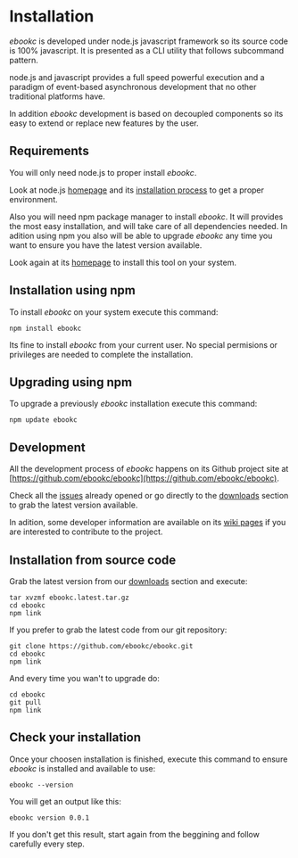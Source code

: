 Installation
============

*ebookc* is developed under node.js javascript framework so its source code is
100% javascript. It is presented as a CLI utility that follows subcommand 
pattern.

node.js and javascript provides a full speed powerful execution and a paradigm 
of event-based asynchronous development that no other traditional platforms 
have.

In addition *ebookc* development is based on decoupled components so its easy 
to extend or replace new features by the user.

Requirements
------------

You will only need node.js to proper install *ebookc*. 

Look at node.js [homepage](http://nodejs.org/) and 
its [installation process](http://nodejs.org/#download) to get a proper 
environment.

Also you will need npm package manager to install *ebookc*. It will provides
the most easy installation, and will take care of all dependencies needed.
In adition using npm you also will be able to upgrade *ebookc* any time you 
want to ensure you have the latest version available.
 
Look again at its [homepage](http://npmjs.org/) to install this tool on your 
system.

Installation using npm
----------------------

To install *ebookc* on your system execute this command:

    npm install ebookc
  
Its fine to install *ebookc* from your current user. No special permisions or
privileges are needed to complete the installation.

Upgrading using npm
-------------------

To upgrade a previously *ebookc* installation execute this command:

    npm update ebookc
    
Development
-----------

All the development process of *ebookc* happens on its Github project site at 
[https://github.com/ebookc/ebookc](https://github.com/ebookc/ebookc). 

Check all the [issues](https://github.com/ebookc/ebookc/downloads) already 
opened or go directly to the [downloads](https://github.com/ebookc/ebookc/downloads) 
section to grab the latest version available.

In adition, some developer information are available on its 
[wiki pages](https://github.com/ebookc/ebookc/wiki) if you are interested to 
contribute to the project.

Installation from source code
-----------------------------

Grab the latest version from our 
[downloads](https://github.com/ebookc/ebookc/downloads) section and execute:

    tar xvzmf ebookc.latest.tar.gz
    cd ebookc
    npm link

If you prefer to grab the latest code from our git repository:

    git clone https://github.com/ebookc/ebookc.git
    cd ebookc
    npm link

And every time you wan't to upgrade do:

    cd ebookc
    git pull
    npm link

Check your installation
-----------------------

Once your choosen installation is finished, execute this command to ensure
*ebookc* is installed and available to use:

    ebookc --version

You will get an output like this:

    ebookc version 0.0.1
    
If you don't get this result, start again from the beggining and follow 
carefully every step.
 

